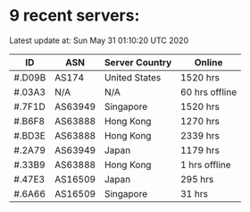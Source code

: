 # 9 recent servers:

Latest update at: Sun May 31 01:10:20 UTC 2020

| ID | ASN | Server Country | Online |
| -- | --- | -------------- | ------ |
| #.D09B | AS174 | United States | 1520 hrs |
| #.03A3 | N/A | N/A | 60 hrs offline |
| #.7F1D | AS63949 | Singapore | 1520 hrs |
| #.B6F8 | AS63888 | Hong Kong | 1270 hrs |
| #.BD3E | AS63888 | Hong Kong | 2339 hrs |
| #.2A79 | AS63949 | Japan | 1179 hrs |
| #.33B9 | AS63888 | Hong Kong | 1 hrs offline |
| #.47E3 | AS16509 | Japan | 295 hrs |
| #.6A66 | AS16509 | Singapore | 31 hrs |

